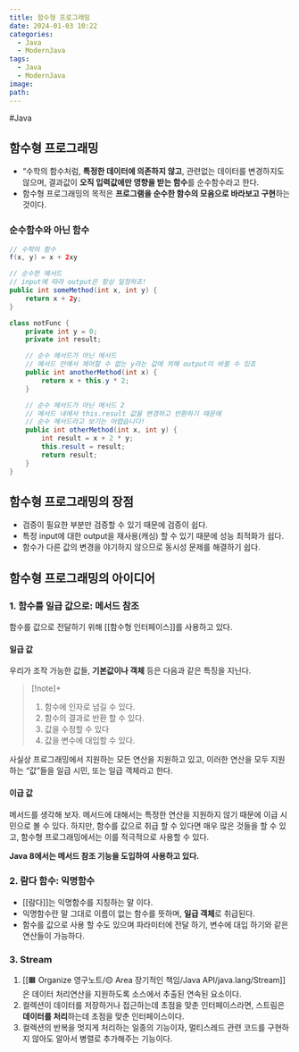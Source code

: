 ```yaml
---
title: 함수형 프로그래밍
date: 2024-01-03 10:22
categories:
  - Java
  - ModernJava
tags:
  - Java
  - ModernJava
image: 
path:
---
```

#Java 

## 함수형 프로그래밍
+ “수학의 함수처럼, **특정한 데이터에 의존하지 않고**, 관련없는 데이터를 변경하지도 않으며, 결과값이 **오직 입력값에만 영향을 받는 함수**를 순수함수라고 한다.
+ 함수형 프로그래밍의 목적은 **프로그램을 순수한 함수의 모음으로 바라보고 구현**하는 것이다.

### 순수함수와 아닌 함수
```java
// 수학의 함수
f(x, y) = x + 2xy

// 순수한 메서드
// input에 따라 output은 항상 일정하죠!
public int someMethod(int x, int y) {
	return x + 2y;
}

class notFunc {
	private int y = 0;
	private int result;

	// 순수 메서드가 아닌 메서드
	// 메서드 안에서 제어할 수 없는 y라는 값에 의해 output이 바뀔 수 있죠
	public int anotherMethod(int x) {
		return x + this.y * 2;
	}

	// 순수 메서드가 아닌 메서드 2
	// 메서드 내에서 this.result 값을 변경하고 반환하기 때문에
	// 순수 메서드라고 보기는 어렵습니다!
	public int otherMethod(int x, int y) {
		int result = x + 2 * y;
		this.result = result;
		return result;
	}
}
```

## 함수형 프로그래밍의 장점
+ 검증이 필요한 부분만 검증할 수 있기 때문에 검증이 쉽다.
+ 특정 input에 대한 output을 재사용(캐싱) 할 수 있기 때문에 성능 최적화가 쉽다.
+ 함수가 다른 값의 변경을 야기하지 않으므로 동시성 문제를 해결하기 쉽다.

## 함수형 프로그래밍의 아이디어
### 1. 함수를 일급 값으로: 메서드 참조
함수를 값으로 전달하기 위해 [[함수형 인터페이스]]를 사용하고 있다.
#### 일급 값
우리가 조작 가능한 값들, **기본값이나 객체** 등은 다음과 같은 특징을 지닌다.

> [!note]+ 
> 1. 함수에 인자로 넘길 수 있다.
> 2. 함수의 결과로 반환 할 수 있다.
> 3. 값을 수정할 수 있다
> 4. 값을 변수에 대입할 수 있다.

사실상 프로그래밍에서 지원하는 모든 연산을 지원하고 있고, 이러한 연산을 모두 지원하는 “값”들을 일급 시민, 또는 일급 객체라고 한다.

#### 이급 값
메서드를 생각해 보자. 메서드에 대해서는 특정한 연산을 지원하지 않기 때문에 이급 시민으로 볼 수 있다.
하지만, 함수를 값으로 취급 할 수 있다면 매우 많은 것들을 할 수 있고, 함수형 프로그래밍에서는 이를 적극적으로 사용할 수 있다.

**Java 8에서는 메서드 참조 기능을 도입하여 사용하고 있다.**

### 2. 람다 함수: 익명함수
- [[람다]]는 익명함수를 지칭하는 말 이다.
- 익명함수란 말 그대로 이름이 없는 함수를 뜻하며, **일급 객체**로 취급된다.
- 함수를 값으로 사용 할 수도 있으며 파라미터에 전달 하기, 변수에 대입 하기와 같은 연산들이 가능하다.

### 3. Stream
1. [[🟧 Organize 영구노트/🟡 Area 장기적인 책임/Java API/java.lang/Stream]]은 데이터 처리연산을 지원하도록 소스에서 추출된 연속된 요소이다.
2. 컬렉션이 데이터를 저장하거나 접근하는데 초점을 맞춘 인터페이스라면, 스트림은 **데이터를 처리**하는데 초점을 맞춘 인터페이스이다.
3. 컬렉션의 반복을 멋지게 처리하는 일종의 기능이자, 멀티스레드 관련 코드를 구현하지 않아도 알아서 병렬로 추가해주는 기능이다.